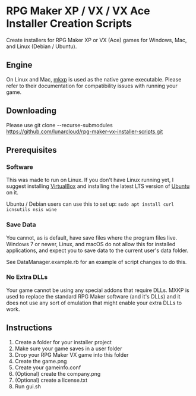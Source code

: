 # RPG Maker XP / VX / VX Ace Installer Creation Scripts
Create installers for RPG Maker XP or VX (Ace) games for Windows, Mac, and Linux (Debian / Ubuntu).

## Engine
On Linux and Mac, [mkxp](https://github.com/Ancurio/mkxp) is used as the native game executable.
Please refer to their documentation for compatibility issues with running your game.

## Downloading
Please use git clone --recurse-submodules https://github.com/lunarcloud/rpg-maker-vx-installer-scripts.git

## Prerequisites

### Software
This was made to run on Linux.
If you don't have Linux running yet, I suggest installing [VirtualBox](https://www.virtualbox.org) and installing the latest LTS version of [Ubuntu](https://www.ubuntu.com/download/desktop) on it.

Ubuntu / Debian users can use this to set up:
`sudo apt install curl icnsutils nsis wine`

### Save Data
You cannot, as is default, have save files where the program files live. Windows 7 or newer, Linux, and macOS do not allow this for installed applications, and expect you to save data to the current user's data folder.

See DataManager.example.rb for an example of script changes to do this.

### No Extra DLLs
Your game cannot be using any special addons that require DLLs. MXKP is used to replace the standard RPG Maker software (and it's DLLs) and it does not use any sort of emulation that might enable your extra DLLs to work.

## Instructions
  1. Create a folder for your installer project
  2. Make sure your game saves in a user folder
  3. Drop your RPG Maker VX game into this folder
  4. Create the game.png
  5. Create your gameinfo.conf
  6. (Optional) create the company.png
  7. (Optional) create a license.txt
  8. Run gui.sh
